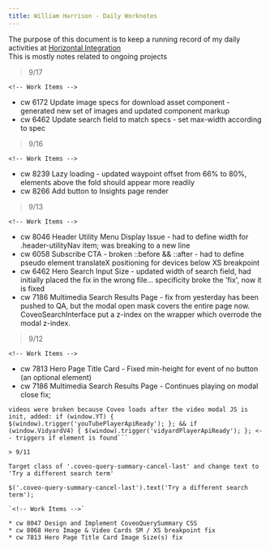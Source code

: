 ```yaml
---
title: William Harrison - Daily Worknotes
---
```


The purpose of this document is to keep a running record of my daily activities at [Horizontal Integration](http://horizontalintegration.com)  
This is mostly notes related to ongoing projects

> 9/17

`<!-- Work Items -->`

* cw 6172 Update image specs for download asset component - generated new set of images and updated component markup
* cw 6462 Update search field to match specs - set max-width according to spec

> 9/16

`<!-- Work Items -->`

* cw 8239 Lazy loading - updated waypoint offset from 66% to 80%, elements above the fold should appear more readily
* cw 8266 Add button to Insights page render

> 9/13

`<!-- Work Items -->`

* cw 8046 Header Utility Menu Display Issue - had to define width for .header-utilityNav item; was breaking to a new line
* cw 6058 Subscribe CTA - broken ::before && ::after - had to define pseudo element translateX positioning for devices below XS breakpoint
* cw 6462 Hero Search Input Size - updated width of search field, had initially placed the fix in the wrong file... specificity broke the 'fix', now it is fixed
* cw 7186 Multimedia Search Results Page - fix from yesterday has been pushed to QA, but the modal open mask covers the entire page now. CoveoSearchInterface put a z-index on the wrapper which overrode the modal z-index.

> 9/12

`<!-- Work Items -->`

* cw 7813 Hero Page Title Card - Fixed min-height for event of no button (an optional element)
* cw 7186 Multimedia Search Results Page - Continues playing on modal close fix;

```podcasts were broken because BED did not use the unique classnames set for the two different podcast sources
videos were broken because Coveo loads after the video modal JS is init, added: if (window.YT) { $(window).trigger('youTubePlayerApiReady'); }; && if (window.VidyardV4) { $(window).trigger('vidyardPlayerApiReady'); }; <-- triggers if element is found```

> 9/11

Target class of '.coveo-query-summary-cancel-last' and change text to 'Try a different search term'

$('.coveo-query-summary-cancel-last').text('Try a different search term');

`<!-- Work Items -->`

* cw 8047 Design and Implement CoveoQuerySummary CSS
* cw 8068 Hero Image & Video Cards SM / XS breakpoint fix
* cw 7813 Hero Page Title Card Image Size(s) fix

